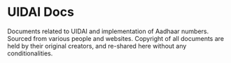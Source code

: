 # UIDAI Docs
Documents related to UIDAI and implementation of Aadhaar numbers.
Sourced from various people and websites.
Copyright of all documents are held by their original creators, and re-shared here without any conditionalities.
